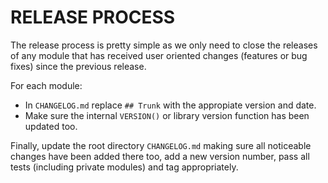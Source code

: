 # RELEASE PROCESS

The release process is pretty simple as we only need to close the releases of any module that has received user oriented changes (features or bug fixes) since the previous release.

For each module:

  * In `CHANGELOG.md` replace `## Trunk` with the appropiate version and date.
  * Make sure the internal `VERSION()` or library version function has been updated too.

Finally, update the root directory `CHANGELOG.md` making sure all noticeable changes have been added there too, add a new version number, pass all tests (including private modules) and tag appropriately.

